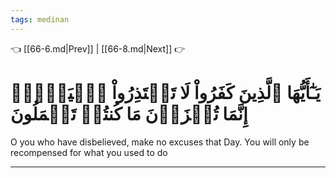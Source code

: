 ```yaml
---
tags: medinan
---
```


👈 [[66-6.md|Prev]] | [[66-8.md|Next]] 👉

# يَـٰٓأَيُّهَا ٱلَّذِينَ كَفَرُواْ لَا تَعۡتَذِرُواْ ٱلۡيَوۡمَۖ إِنَّمَا تُجۡزَوۡنَ مَا كُنتُمۡ تَعۡمَلُونَ

O you who have disbelieved, make no excuses that Day. You will only be recompensed for what you used to do

---

